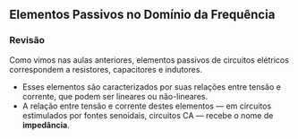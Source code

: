 ## Elementos Passivos no Domínio da Frequência

### Revisão

Como vimos nas aulas anteriores, elementos passivos de circuitos elétricos correspondem a resistores, capacitores e indutores. 

- Esses elementos são caracterizados por suas relações entre tensão e corrente, que podem ser lineares ou não-lineares.
- A relação entre tensão e corrente destes elementos — em circuitos estimulados por fontes senoidais, circuitos CA — recebe o nome de **impedância**.
